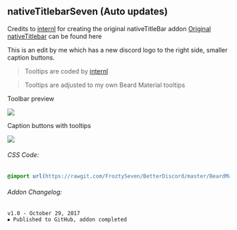 
## nativeTitlebarSeven (Auto updates)
Credits to [internl](https://github.com/intrnl) for creating the original nativeTitleBar addon
[Original nativeTitlebar](https://github.com/intrnl/discordAdditions/tree/master/nativeTitlebar) can be found here

This is an edit by me which has a new discord logo to the right side, smaller caption buttons.

>Tooltips are coded by [internl](https://github.com/intrnl)

>Tooltips are adjusted to my own Beard Material tooltips

Toolbar preview

![](https://vgy.me/aHUKBH.jpg)

Caption buttons with tooltips

![](https://vgy.me/b4NKBS.gif)

###### CSS Code:
```css
@import url(https://rawgit.com/FroztySeven/BetterDiscord/master/BeardMaterial_Addons/ClassicServerDropdown/code.css);
```

###### Addon Changelog:
```
v1.0 - October 29, 2017
⦁ Published to GitHub, addon completed
```

